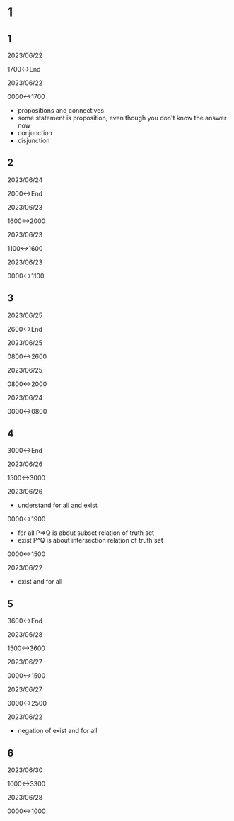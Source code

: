 # 1

## 1

2023/06/22

1700<->End

2023/06/22

0000<->1700

- propositions and connectives
- some statement is proposition, even though you don't know the answer now
- conjunction
- disjunction

## 2

2023/06/24

2000<->End

2023/06/23

1600<->2000

2023/06/23

1100<->1600

2023/06/23

0000<->1100

## 3

2023/06/25

2600<->End

2023/06/25

0800<->2600

2023/06/25

0800<->2000

2023/06/24

0000<->0800

## 4

3000<->End

2023/06/26

1500<->3000

2023/06/26

- understand for all and exist

0000<->1900

- for all P=>Q is about subset relation of truth set
- exist P^Q is about intersection relation of truth set

0000<->1500

2023/06/22

- exist and for all

## 5

3600<->End

2023/06/28

1500<->3600

2023/06/27

0000<->1500

2023/06/27

0000<->2500

2023/06/22

- negation of exist and for all

## 6

2023/06/30

1000<->3300

2023/06/28

0000<->1000
